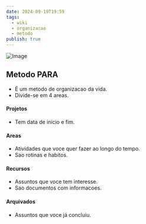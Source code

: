 ```yaml
---
date: 2024-09-19T19:59
tags:
  - wiki
  - organizacao
  - metodo
publish: true
---
```

![Image](https://cdn.pixabay.com/photo/2024/06/04/10/10/jigsaw-8808273_960_720.jpg)
## Metodo PARA
* É um metodo de organizacao da vida.
* Divide-se em 4 areas.

#### Projetos
* Tem data de inicio e fim.
#### Areas
* Atividades que voce quer fazer ao longo do tempo.
* Sao rotinas e habitos.
#### Recursos
* Assuntos que voce tem interesse.
* Sao documentos com informacoes.
#### Arquivados
* Assuntos que voce já concluiu.
